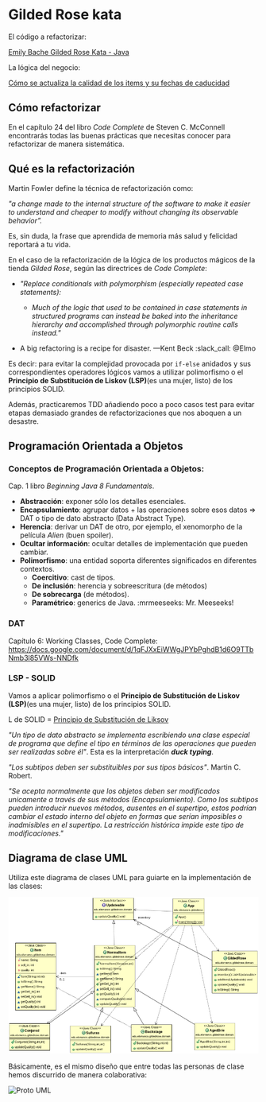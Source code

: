 Gilded Rose kata
================

El código a refactorizar:

[Emily Bache Gilded Rose Kata - Java](https://github.com/emilybache/GildedRose-Refactoring-Kata/tree/master/Java)

La lógica del negocio:

[Cómo se actualiza la calidad de los items y su fechas de caducidad](https://github.com/dfleta/Python_ejercicios/blob/master/Poo/GildedRose_Refactoring_TDD_Kata/GildedRoseRequirements.txt)


## Cómo refactorizar

En el capítulo 24 del libro _Code Complete_ de Steven C. McConnell encontrarás todas las buenas prácticas que necesitas conocer para refactorizar de manera sistemática. 

## Qué es la refactorización

Martin Fowler define la técnica de refactorización como:

_"a change made to the internal structure of the software to make it easier to understand and cheaper to modify without changing its observable behavior”._

Es, sin duda, la frase que aprendida de memoria más salud y felicidad reportará a tu vida.

En el caso de la refactorización de la lógica de los productos mágicos de la tienda _Gilded Rose_, según las directrices de _Code Complete_:

 - _"Replace conditionals with polymorphism (especially repeated case statements):_
    - _Much of the logic that used to be contained in case statements in structured programs can instead be baked into the inheritance hierarchy and accomplished through polymorphic routine calls instead."_

 - A big refactoring is a recipe for disaster. —Kent Beck  :slack_call: @Elmo 

Es decir: para evitar la complejidad provocada por `if-else` anidados y sus correspondientes operadores lógicos vamos a utilizar polimorfismo o el **Principio de Substitución de Liskov (LSP)**(es una mujer, listo) de los principios SOLID.

Además, practicaremos TDD añadiendo poco a poco casos test para evitar etapas demasiado grandes de refactorizaciones que nos aboquen a un desastre. 


## Programación Orientada a Objetos

### Conceptos de Programación Orientada a Objetos:

Cap. 1 libro _Beginning Java 8 Fundamentals_.

- **Abstracción**: exponer sólo los detalles esenciales.
- **Encapsulamiento**: agrupar datos + las operaciones sobre esos datos => DAT o tipo de dato abstracto (Data Abstract Type).
- **Herencia**: derivar un DAT de otro, por ejemplo, el xenomorpho de la película _Alien_ (buen spoiler).
- **Ocultar información**: ocultar detalles de implementación que pueden cambiar.
- **Polimorfismo**: una entidad soporta diferentes significados en diferentes contextos.
  - **Coercitivo**: cast de tipos.
  - **De inclusión**: herencia y sobreescritura (de métodos)
  - **De sobrecarga** (de métodos).
  - **Paramétrico**: generics de Java. :mrmeeseeks: Mr. Meeseeks!

### DAT

Capítulo 6: Working Classes, Code Complete:
https://docs.google.com/document/d/1qFJXxEiWWgJPYbPghdB1d6O9TTbNmb3l85VWs-NNDfk

### LSP - SOLID

Vamos a aplicar polimorfismo o el **Principio de Substitución de Liskov (LSP)**(es una mujer, listo) de los principios SOLID.

L de SOLID = [Principio de Substitución de Liksov](https://es.wikipedia.org/wiki/Principio_de_sustituci%C3%B3n_de_Liskov)


_"Un tipo de dato abstracto se implementa escribiendo una clase especial de programa que define el tipo en términos de las operaciones que pueden ser realizadas sobre él"_. Esta es la interpretación **_duck typing_**.

_"Los subtipos deben ser substituibles por sus tipos básicos"_. Martin C. Robert.

_"Se acepta normalmente que los objetos deben ser modificados unicamente a través de sus métodos (Encapsulamiento). Como los subtipos pueden introducir nuevos métodos, ausentes en el supertipo, estos podrían cambiar el estado interno del objeto en formas que serían imposibles o inadmisibles en el supertipo. La restricción histórica impide este tipo de modificaciones."_

## Diagrama de clase UML

Utiliza este diagrama de clases UML para guiarte en la implementación de las clases:

![Diagrama de clases UML](./GildedRose_interfaces_diagrama_clases_UML.png)

Básicamente, es el mismo diseño que entre todas las personas de clase hemos discurrido de manera colaborativa:

![Proto UML](./diseño%20colaborativo%20protoUML.jpg)
